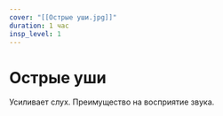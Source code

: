 ```yaml
---
cover: "[[Острые уши.jpg]]"
duration: 1 час
insp_level: 1
---
```

# Острые уши

Усиливает слух. Преимущество на восприятие звука.
